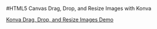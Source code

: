 
#HTML5 Canvas Drag, Drop, and Resize Images with Konva


<a class="jsbin-embed" href="http://jsbin.com/wimuja/1/embed?js,output">Konva Drag, Drop, and Resize Images Demo</a><script src="http://static.jsbin.com/js/embed.js"></script>